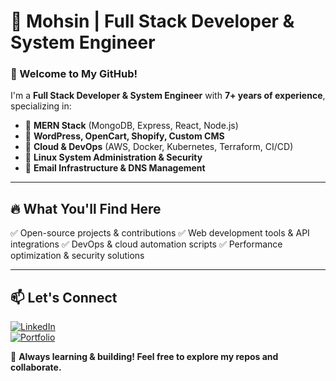 # 🚀 Mohsin | Full Stack Developer & System Engineer

### 👋 Welcome to My GitHub!
I'm a **Full Stack Developer & System Engineer** with **7+ years of experience**, specializing in:

- 🔹 **MERN Stack** (MongoDB, Express, React, Node.js)
- 🔹 **WordPress, OpenCart, Shopify, Custom CMS**
- 🔹 **Cloud & DevOps** (AWS, Docker, Kubernetes, Terraform, CI/CD)
- 🔹 **Linux System Administration & Security**
- 🔹 **Email Infrastructure & DNS Management**

---

## 🔥 What You'll Find Here
✅ Open-source projects & contributions
✅ Web development tools & API integrations
✅ DevOps & cloud automation scripts
✅ Performance optimization & security solutions

---

## 📫 Let's Connect
[![LinkedIn](https://img.shields.io/badge/LinkedIn-Connect-blue?style=flat&logo=linkedin)](https://linkedin.com/in/mohsinamerriaz)  
[![Portfolio](https://img.shields.io/badge/Portfolio-Visit-green?style=flat&logo=google-chrome)](https://mohsin.one) 

🚀 **Always learning & building! Feel free to explore my repos and collaborate.**
